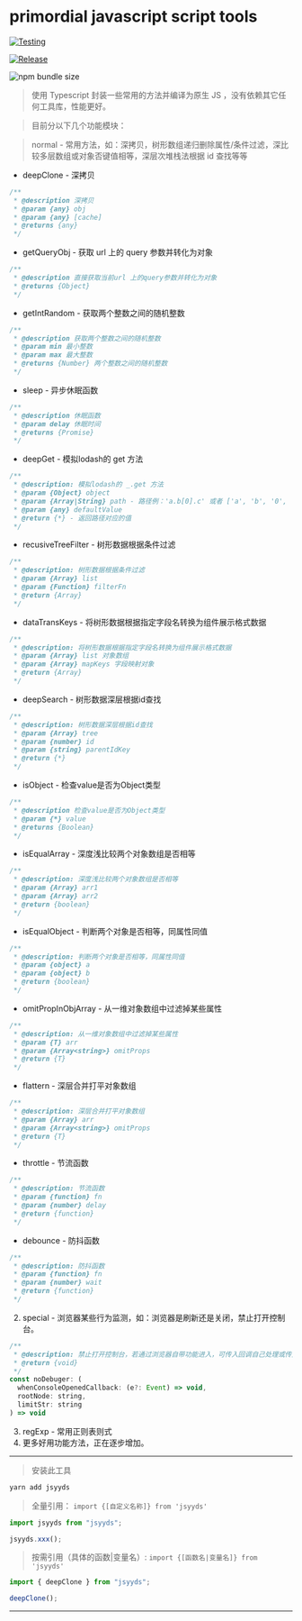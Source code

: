 # primordial javascript script tools

[![Testing](https://github.com/mtiger95/jsyyds/actions/workflows/test.yml/badge.svg)](https://github.com/mtiger95/jsyyds/actions/workflows/test.yml)

[![Release](https://github.com/mtiger95/jsyyds/actions/workflows/release.yml/badge.svg)](https://github.com/mtiger95/jsyyds/actions/workflows/release.yml)

![npm bundle size](https://img.shields.io/bundlephobia/minzip/jsyyds)

> 使用 Typescript 封装一些常用的方法并编译为原生 JS ，没有依赖其它任何工具库，性能更好。

> 目前分以下几个功能模块：

> normal - 常用方法，如：深拷贝，树形数组递归删除属性/条件过滤，深比较多层数组或对象否键值相等，深层次堆栈法根据 id 查找等等
- deepClone - 深拷贝

```js
/**
 * @description 深拷贝
 * @param {any} obj
 * @param {any} [cache]
 * @returns {any}
 */
```

- getQueryObj - 获取 url 上的 query 参数并转化为对象
```js
/**
 * @description 直接获取当前url 上的query参数并转化为对象
 * @returns {Object}
 */
```
- getIntRandom - 获取两个整数之间的随机整数
```js
/**
 * @description 获取两个整数之间的随机整数
 * @param min 最小整数
 * @param max 最大整数
 * @returns {Number} 两个整数之间的随机整数
 */
```
- sleep - 异步休眠函数
```js
/**
 * @description 休眠函数
 * @param delay 休眠时间
 * @returns {Promise}
 */
```
- deepGet - 模拟lodash的 get 方法
```js
/**
 * @description: 模拟lodash的 _.get 方法
 * @param {Object} object
 * @param {Array|String} path - 路径例：'a.b[0].c' 或者 ['a', 'b', '0', 'c']
 * @param {any} defaultValue
 * @return {*} - 返回路径对应的值
 */
```
- recusiveTreeFilter - 树形数据根据条件过滤
```js
/**
 * @description: 树形数据根据条件过滤
 * @param {Array} list
 * @param {Function} filterFn
 * @return {Array}
 */
```
- dataTransKeys - 将树形数据根据指定字段名转换为组件展示格式数据
```js
/**
 * @description: 将树形数据根据指定字段名转换为组件展示格式数据
 * @param {Array} list 对象数组
 * @param {Array} mapKeys 字段映射对象
 * @return {Array}
 */
```
- deepSearch - 树形数据深层根据id查找
```js
/**
 * @description: 树形数据深层根据id查找
 * @param {Array} tree
 * @param {number} id
 * @param {string} parentIdKey
 * @return {*}
 */
```
- isObject - 检查value是否为Object类型
```js
/**
 * @description 检查value是否为Object类型
 * @param {*} value
 * @returns {Boolean}
 */
```
-  isEqualArray - 深度浅比较两个对象数组是否相等
```js
/**
 * @description: 深度浅比较两个对象数组是否相等
 * @param {Array} arr1
 * @param {Array} arr2
 * @return {boolean}
 */
```
- isEqualObject - 判断两个对象是否相等，同属性同值
```js
/**
 * @description: 判断两个对象是否相等，同属性同值
 * @param {object} a
 * @param {object} b
 * @return {boolean}
 */
```
- omitPropInObjArray - 从一维对象数组中过滤掉某些属性
```js
/**
 * @description: 从一维对象数组中过滤掉某些属性
 * @param {T} arr
 * @param {Array<string>} omitProps
 * @return {T}
 */
```
- flattern - 深层合并打平对象数组
```js
/**
 * @description: 深层合并打平对象数组
 * @param {Array} arr
 * @param {Array<string>} omitProps
 * @return {T}
 */
```
- throttle - 节流函数
```js
/**
 * @description: 节流函数
 * @param {function} fn
 * @param {number} delay
 * @return {function}
 */
```
- debounce - 防抖函数
```js
/**
 * @description: 防抖函数
 * @param {function} fn
 * @param {number} wait
 * @return {function}
 */
```

2. special - 浏览器某些行为监测，如：浏览器是刷新还是关闭，禁止打开控制台。
```js
/**
 * @description: 禁止打开控制台，若通过浏览器自带功能进入，可传入回调自己处理或传入项目根节点，脚本将自动处理为空白页面。
 * @return {void}
 */
const noDebuger: (
  whenConsoleOpenedCallback: (e?: Event) => void,
  rootNode: string,
  limitStr: string
) => void
```
3. regExp - 常用正则表则式
4. 更多好用功能方法，正在逐步增加。

---

> 安装此工具

```js
yarn add jsyyds
```

> 全量引用： `import {[自定义名称]} from 'jsyyds'`

```js
import jsyyds from "jsyyds";

jsyyds.xxx();
```

> 按需引用（具体的函数|变量名）: `import {[函数名|变量名]} from 'jsyyds'`

```js
import { deepClone } from "jsyyds";

deepClone();
```

---

